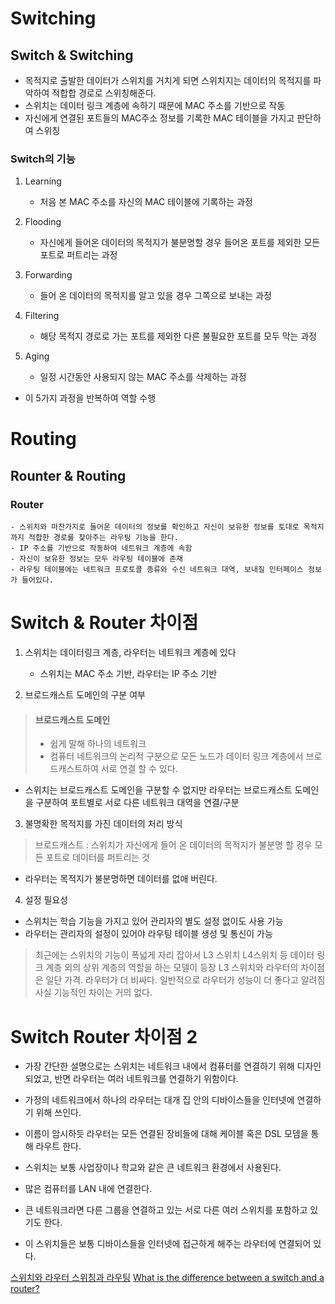 # Switching

## Switch & Switching

- 목적지로 출발한 데이터가 스위치를 거치게 되면 스위치지는 데이터의 목적지를 파악하여 적합합 경로로 스위칭해준다.
- 스위치는 데이터 링크 계층에 속하기 때문에 MAC 주소를 기반으로 작동
- 자신에게 연결된 포트들의 MAC주소 정보를 기록한 MAC 테이블을 가지고 판단하여 스위칭

### Switch의 기능

1. Learning
	- 처음 본 MAC 주소를 자신의 MAC 테이블에 기록하는 과정

2. Flooding
	- 자신에게 들어온 데이터의 목적지가 불분명할 경우 들어온 포트를 제외한 모든 포트로 퍼트리는 과정

3. Forwarding
	- 들어 온 데이터의 목적지를 알고 있을 경우 그쪽으로 보내는 과정

4. Filtering
	- 해당 목적지 경로로 가는 포트를 제외한 다른 불필요한 포트를 모두 막는 과정

5. Aging
	- 일정 시간동안 사용되지 않는 MAC 주소를 삭제하는 과정

- 이 5가지 과정을 반복하여 역할 수행

# Routing

## Rounter & Routing

### Router
	- 스위치와 마찬가지로 들어온 데이터의 정보를 확인하고 자신이 보유한 정보를 토대로 목적지까지 적합한 경로를 찾아주는 라우팅 기능을 한다.
	- IP 주소를 기반으로 작동하여 네트워크 계층에 속함
	- 자신이 보유한 정보는 모두 라우팅 테이블에 존재
	- 라우팅 테이블에는 네트워크 프로토콜 종류와 수신 네트워크 대역, 보내질 인터페이스 정보가 들어있다.

# Switch & Router 차이점

1. 스위치는 데이터링크 계층, 라우터는 네트워크 계층에 있다
	- 스위치는 MAC 주소 기반, 라우터는 IP 주소 기반

2. 브로드캐스트 도메인의 구분 여부

> #### 브로드캐스트 도메인
> - 쉽게 말해 하나의 네트워크
> - 컴퓨터 네트워크의 논리적 구분으로 모든 노드가 데이터 링크 계층에서 브로드캐스트하여 서로 연결 할 수 있다.

- 스위치는 브로드캐스트 도메인을 구분할 수 없지만 라우터는 브로드캐스트 도메인을 구분하여 포트별로 서로 다른 네트워크 대역을 연결/구분

3. 불명확한 목적지를 가진 데이터의 처리 방식

> 브로드캐스트 : 스위치가 자신에게 들어 온 데이터의 목적지가 불분명 할 경우 모든 포트로 데이터를 퍼트리는 것

- 라우터는 목적지가 불분명하면 데이터를 없애 버린다.

4. 설정 필요성

- 스위치는 학습 기능을 가지고 있어 관리자의 별도 설정 없이도 사용 가능
- 라우터는 관리자의 설정이 있어야 라우팅 테이블 생성 및 통신이 가능

> 최근에는 스위치의 기능이 폭넓게 자리 잡아서 L3 스위치 L4스위치 등 데이터 링크 계층 외의 상위 계층의 역할을 하는 모델이 등장
> L3 스위치와 라우터의 차이점은 일단 가격. 라우터가 더 비싸다.
> 일반적으로 라우터가 성능이 더 좋다고 알려짐
> 사실 기능적인 차이는 거의 없다.

# Switch Router 차이점 2

- 가장 간단한 설명으로는 스위치는 네트워크 내에서 컴퓨터를 연결하기 위해 디자인 되었고, 반면 라우터는 여러 네트워크를 연결하기 위함이다.

- 가정의 네트워크에서 하나의 라우터는 대개 집 안의 디바이스들을 인터넷에 연결하기 위해 쓰인다.
- 이름이 암시하듯 라우터는 모든 연결된 장비들에 대해 케이블 혹은 DSL 모뎀을 통해 라우트 한다.

- 스위치는 보통 사업장이나 학교와 같은 큰 네트워크 환경에서 사용된다. 
- 많은 컴퓨터를 LAN 내에 연결한다.
- 큰 네트워크라면 다른 그룹을 연결하고 있는 서로 다른 여러 스위치를 포함하고 있기도 한다.
- 이 스위치들은 보통 디바이스들을 인터넷에 접근하게 해주는 라우터에 연결되어 있다.

[스위치와 라우터 스위칭과 라우팅](https://grapherstory.tistory.com/104)
[What is the difference between a switch and a router?](https://pc.net/helpcenter/answers/difference_between_switch_and_router)